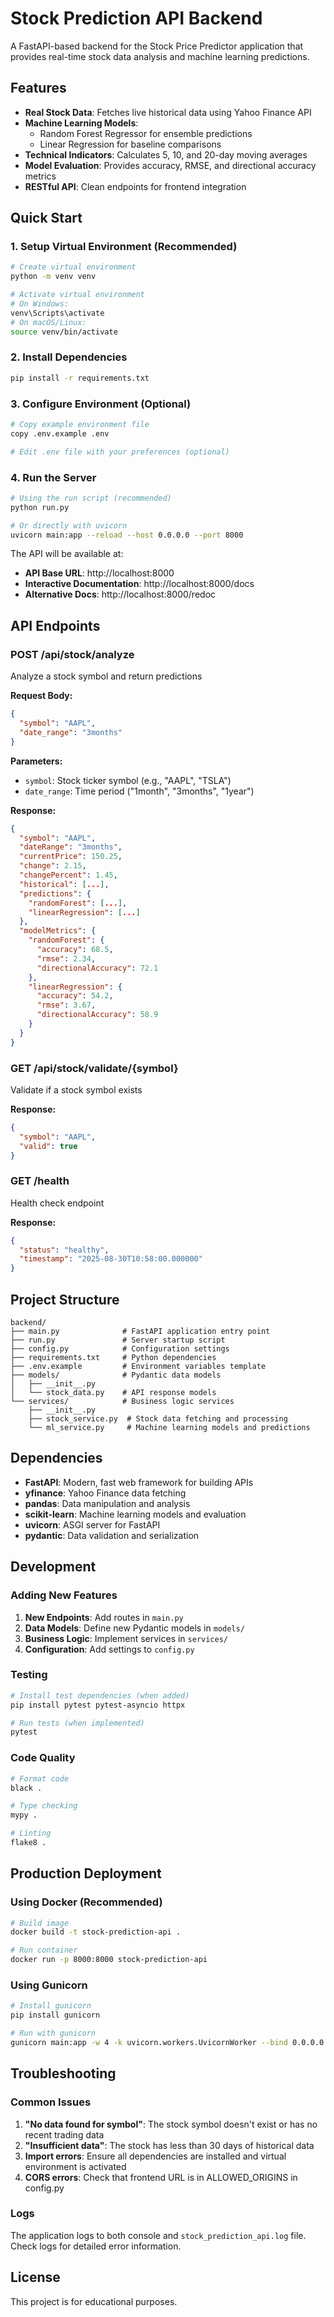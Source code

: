 # Stock Prediction API Backend

A FastAPI-based backend for the Stock Price Predictor application that provides real-time stock data analysis and machine learning predictions.

## Features

- **Real Stock Data**: Fetches live historical data using Yahoo Finance API
- **Machine Learning Models**: 
  - Random Forest Regressor for ensemble predictions
  - Linear Regression for baseline comparisons
- **Technical Indicators**: Calculates 5, 10, and 20-day moving averages
- **Model Evaluation**: Provides accuracy, RMSE, and directional accuracy metrics
- **RESTful API**: Clean endpoints for frontend integration

## Quick Start

### 1. Setup Virtual Environment (Recommended)

```bash
# Create virtual environment
python -m venv venv

# Activate virtual environment
# On Windows:
venv\Scripts\activate
# On macOS/Linux:
source venv/bin/activate
```

### 2. Install Dependencies

```bash
pip install -r requirements.txt
```

### 3. Configure Environment (Optional)

```bash
# Copy example environment file
copy .env.example .env

# Edit .env file with your preferences (optional)
```

### 4. Run the Server

```bash
# Using the run script (recommended)
python run.py

# Or directly with uvicorn
uvicorn main:app --reload --host 0.0.0.0 --port 8000
```

The API will be available at:
- **API Base URL**: http://localhost:8000
- **Interactive Documentation**: http://localhost:8000/docs
- **Alternative Docs**: http://localhost:8000/redoc

## API Endpoints

### POST /api/stock/analyze
Analyze a stock symbol and return predictions

**Request Body:**
```json
{
  "symbol": "AAPL",
  "date_range": "3months"
}
```

**Parameters:**
- `symbol`: Stock ticker symbol (e.g., "AAPL", "TSLA")
- `date_range`: Time period ("1month", "3months", "1year")

**Response:**
```json
{
  "symbol": "AAPL",
  "dateRange": "3months",
  "currentPrice": 150.25,
  "change": 2.15,
  "changePercent": 1.45,
  "historical": [...],
  "predictions": {
    "randomForest": [...],
    "linearRegression": [...]
  },
  "modelMetrics": {
    "randomForest": {
      "accuracy": 68.5,
      "rmse": 2.34,
      "directionalAccuracy": 72.1
    },
    "linearRegression": {
      "accuracy": 54.2,
      "rmse": 3.67,
      "directionalAccuracy": 58.9
    }
  }
}
```

### GET /api/stock/validate/{symbol}
Validate if a stock symbol exists

**Response:**
```json
{
  "symbol": "AAPL",
  "valid": true
}
```

### GET /health
Health check endpoint

**Response:**
```json
{
  "status": "healthy",
  "timestamp": "2025-08-30T10:58:00.000000"
}
```

## Project Structure

```
backend/
├── main.py              # FastAPI application entry point
├── run.py               # Server startup script
├── config.py            # Configuration settings
├── requirements.txt     # Python dependencies
├── .env.example         # Environment variables template
├── models/              # Pydantic data models
│   ├── __init__.py
│   └── stock_data.py    # API response models
└── services/            # Business logic services
    ├── __init__.py
    ├── stock_service.py  # Stock data fetching and processing
    └── ml_service.py     # Machine learning models and predictions
```

## Dependencies

- **FastAPI**: Modern, fast web framework for building APIs
- **yfinance**: Yahoo Finance data fetching
- **pandas**: Data manipulation and analysis
- **scikit-learn**: Machine learning models and evaluation
- **uvicorn**: ASGI server for FastAPI
- **pydantic**: Data validation and serialization

## Development

### Adding New Features

1. **New Endpoints**: Add routes in `main.py`
2. **Data Models**: Define new Pydantic models in `models/`
3. **Business Logic**: Implement services in `services/`
4. **Configuration**: Add settings to `config.py`

### Testing

```bash
# Install test dependencies (when added)
pip install pytest pytest-asyncio httpx

# Run tests (when implemented)
pytest
```

### Code Quality

```bash
# Format code
black .

# Type checking
mypy .

# Linting
flake8 .
```

## Production Deployment

### Using Docker (Recommended)

```bash
# Build image
docker build -t stock-prediction-api .

# Run container
docker run -p 8000:8000 stock-prediction-api
```

### Using Gunicorn

```bash
# Install gunicorn
pip install gunicorn

# Run with gunicorn
gunicorn main:app -w 4 -k uvicorn.workers.UvicornWorker --bind 0.0.0.0:8000
```

## Troubleshooting

### Common Issues

1. **"No data found for symbol"**: The stock symbol doesn't exist or has no recent trading data
2. **"Insufficient data"**: The stock has less than 30 days of historical data
3. **Import errors**: Ensure all dependencies are installed and virtual environment is activated
4. **CORS errors**: Check that frontend URL is in ALLOWED_ORIGINS in config.py

### Logs

The application logs to both console and `stock_prediction_api.log` file. Check logs for detailed error information.

## License

This project is for educational purposes.

